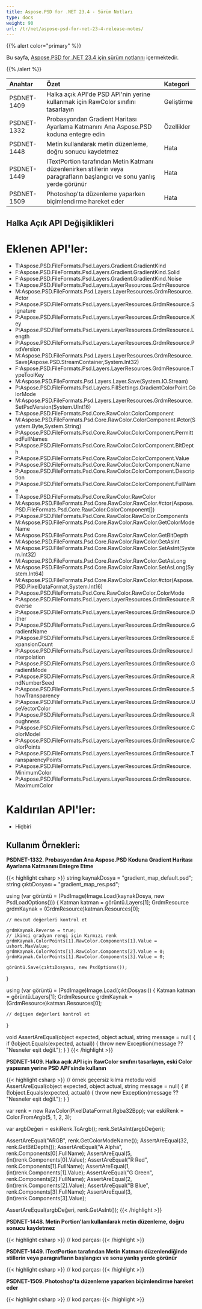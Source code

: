 ```yaml
---
title: Aspose.PSD for .NET 23.4 - Sürüm Notları
type: docs
weight: 90
url: /tr/net/aspose-psd-for-net-23-4-release-notes/
---
```


{{% alert color="primary" %}}

Bu sayfa, [Aspose.PSD for .NET 23.4 için sürüm notlarını](https://www.nuget.org/packages/Aspose.PSD/) içermektedir.

{{% /alert %}}

|**Anahtar**|**Özet**|**Kategori**|
| :- | :- | :- |
|PSDNET-1409|Halka açık API'de PSD API'nin yerine kullanmak için RawColor sınıfını tasarlayın|Geliştirme|
|PSDNET-1332|Probasyondan Gradient Haritası Ayarlama Katmanını Ana Aspose.PSD koduna entegre edin|Özellikler|
|PSDNET-1448|Metin kullanılarak metin düzenleme, doğru sonucu kaydetmez|Hata|
|PSDNET-1449|ITextPortion tarafından Metin Katmanı düzenlenirken stillerin veya paragrafların başlangıcı ve sonu yanlış yerde görünür|Hata|
|PSDNET-1509|Photoshop'ta düzenleme yaparken biçimlendirme hareket eder|Hata|


## **Halka Açık API Değişiklikleri**

# **Eklenen API'ler:**
- T:Aspose.PSD.FileFormats.Psd.Layers.Gradient.GradientKind
- F:Aspose.PSD.FileFormats.Psd.Layers.Gradient.GradientKind.Solid
- F:Aspose.PSD.FileFormats.Psd.Layers.Gradient.GradientKind.Noise
- T:Aspose.PSD.FileFormats.Psd.Layers.LayerResources.GrdmResource
- M:Aspose.PSD.FileFormats.Psd.Layers.LayerResources.GrdmResource.#ctor
- P:Aspose.PSD.FileFormats.Psd.Layers.LayerResources.GrdmResource.Signature
- P:Aspose.PSD.FileFormats.Psd.Layers.LayerResources.GrdmResource.Key
- P:Aspose.PSD.FileFormats.Psd.Layers.LayerResources.GrdmResource.Length
- P:Aspose.PSD.FileFormats.Psd.Layers.LayerResources.GrdmResource.PsdVersion
- M:Aspose.PSD.FileFormats.Psd.Layers.LayerResources.GrdmResource.Save(Aspose.PSD.StreamContainer,System.Int32)
- F:Aspose.PSD.FileFormats.Psd.Layers.LayerResources.GrdmResource.TypeToolKey
- M:Aspose.PSD.FileFormats.Psd.Layers.Layer.Save(System.IO.Stream)
- P:Aspose.PSD.FileFormats.Psd.Layers.FillSettings.GradientColorPoint.ColorMode
- M:Aspose.PSD.FileFormats.Psd.Layers.LayerResources.GrdmResource.SetPsdVersion(System.UInt16)
- T:Aspose.PSD.FileFormats.Psd.Core.RawColor.ColorComponent
- M:Aspose.PSD.FileFormats.Psd.Core.RawColor.ColorComponent.#ctor(System.Byte,System.String)
- P:Aspose.PSD.FileFormats.Psd.Core.RawColor.ColorComponent.PermittedFullNames
- P:Aspose.PSD.FileFormats.Psd.Core.RawColor.ColorComponent.BitDepth
- P:Aspose.PSD.FileFormats.Psd.Core.RawColor.ColorComponent.Value
- P:Aspose.PSD.FileFormats.Psd.Core.RawColor.ColorComponent.Name
- P:Aspose.PSD.FileFormats.Psd.Core.RawColor.ColorComponent.Description
- P:Aspose.PSD.FileFormats.Psd.Core.RawColor.ColorComponent.FullName
- T:Aspose.PSD.FileFormats.Psd.Core.RawColor.RawColor
- M:Aspose.PSD.FileFormats.Psd.Core.RawColor.RawColor.#ctor(Aspose.PSD.FileFormats.Psd.Core.RawColor.ColorComponent[])
- P:Aspose.PSD.FileFormats.Psd.Core.RawColor.RawColor.Components
- M:Aspose.PSD.FileFormats.Psd.Core.RawColor.RawColor.GetColorModeName
- M:Aspose.PSD.FileFormats.Psd.Core.RawColor.RawColor.GetBitDepth
- M:Aspose.PSD.FileFormats.Psd.Core.RawColor.RawColor.GetAsInt
- M:Aspose.PSD.FileFormats.Psd.Core.RawColor.RawColor.SetAsInt(System.Int32)
- M:Aspose.PSD.FileFormats.Psd.Core.RawColor.RawColor.GetAsLong
- M:Aspose.PSD.FileFormats.Psd.Core.RawColor.RawColor.SetAsLong(System.Int64)
- M:Aspose.PSD.FileFormats.Psd.Core.RawColor.RawColor.#ctor(Aspose.PSD.PixelDataFormat,System.Int16)
- P:Aspose.PSD.FileFormats.Psd.Core.RawColor.RawColor.ColorMode
- P:Aspose.PSD.FileFormats.Psd.Layers.LayerResources.GrdmResource.Reverse
- P:Aspose.PSD.FileFormats.Psd.Layers.LayerResources.GrdmResource.Dither
- P:Aspose.PSD.FileFormats.Psd.Layers.LayerResources.GrdmResource.GradientName
- P:Aspose.PSD.FileFormats.Psd.Layers.LayerResources.GrdmResource.ExpansionCount
- P:Aspose.PSD.FileFormats.Psd.Layers.LayerResources.GrdmResource.Interpolation
- P:Aspose.PSD.FileFormats.Psd.Layers.LayerResources.GrdmResource.GradientMode
- P:Aspose.PSD.FileFormats.Psd.Layers.LayerResources.GrdmResource.RndNumberSeed
- P:Aspose.PSD.FileFormats.Psd.Layers.LayerResources.GrdmResource.ShowTransparency
- P:Aspose.PSD.FileFormats.Psd.Layers.LayerResources.GrdmResource.UseVectorColor
- P:Aspose.PSD.FileFormats.Psd.Layers.LayerResources.GrdmResource.Roughness
- P:Aspose.PSD.FileFormats.Psd.Layers.LayerResources.GrdmResource.ColorModel
- P:Aspose.PSD.FileFormats.Psd.Layers.LayerResources.GrdmResource.ColorPoints
- P:Aspose.PSD.FileFormats.Psd.Layers.LayerResources.GrdmResource.TransparencyPoints
- P:Aspose.PSD.FileFormats.Psd.Layers.LayerResources.GrdmResource.MinimumColor
- P:Aspose.PSD.FileFormats.Psd.Layers.LayerResources.GrdmResource.MaximumColor


# **Kaldırılan API'ler:**
- Hiçbiri


## **Kullanım Örnekleri:**

**PSDNET-1332. Probasyondan Ana Aspose.PSD Koduna Gradient Haritası Ayarlama Katmanını Entegre Etme**

{{< highlight csharp >}}
string kaynakDosya = "gradient_map_default.psd";
string çıktıDosyası = "gradient_map_res.psd";

using (var görüntü = (PsdImage)Image.Load(kaynakDosya, new PsdLoadOptions()))
{
    Katman katman = görüntü.Layers[1];
    GrdmResource grdmKaynak = (GrdmResource)katman.Resources[0];

    // mevcut değerleri kontrol et

    grdmKaynak.Reverse = true;
    // ikinci gradyan rengi için Kırmızı renk
    grdmKaynak.ColorPoints[1].RawColor.Components[1].Value = ushort.MaxValue;
    grdmKaynak.ColorPoints[1].RawColor.Components[2].Value = 0;
    grdmKaynak.ColorPoints[1].RawColor.Components[3].Value = 0;

    görüntü.Save(çıktıDosyası, new PsdOptions());
}

using (var görüntü = (PsdImage)Image.Load(çıktıDosyası))
{
    Katman katman = görüntü.Layers[1];
    GrdmResource grdmKaynak = (GrdmResource)katman.Resources[0];

    // değişen değerleri kontrol et
    
}

void AssertAreEqual(object expected, object actual, string message = null)
{
    if (!object.Equals(expected, actual))
    {
        throw new Exception(message ?? "Nesneler eşit değil.");
    }
}
{{< /highlight >}}

**PSDNET-1409. Halka açık API için RawColor sınıfını tasarlayın, eski Color yapısının yerine PSD API'sinde kullanın**

{{< highlight csharp >}}
// örnek geçersiz kılma metodu
void AssertAreEqual(object expected, object actual, string message = null)
{
    if (!object.Equals(expected, actual))
    {
        throw new Exception(message ?? "Nesneler eşit değil.");
    }
}

var renk = new RawColor(PixelDataFormat.Rgba32Bpp);
var eskiRenk = Color.FromArgb(5, 1, 2, 3);

var argbDeğeri = eskiRenk.ToArgb();
renk.SetAsInt(argbDeğeri);

AssertAreEqual("ARGB", renk.GetColorModeName());
AssertAreEqual(32, renk.GetBitDepth());
AssertAreEqual("A Alpha", renk.Components[0].FullName);
AssertAreEqual(5, (int)renk.Components[0].Value);
AssertAreEqual("R Red", renk.Components[1].FullName);
AssertAreEqual(1, (int)renk.Components[1].Value);
AssertAreEqual("G Green", renk.Components[2].FullName);
AssertAreEqual(2, (int)renk.Components[2].Value);
AssertAreEqual("B Blue", renk.Components[3].FullName);
AssertAreEqual(3, (int)renk.Components[3].Value);

AssertAreEqual(argbDeğeri, renk.GetAsInt());
{{< /highlight >}}

**PSDNET-1448. Metin Portion'ları kullanılarak metin düzenleme, doğru sonucu kaydetmez**

{{< highlight csharp >}}
// kod parçası
{{< /highlight >}}

**PSDNET-1449. ITextPortion tarafından Metin Katmanı düzenlendiğinde stillerin veya paragrafların başlangıcı ve sonu yanlış yerde görünür**

{{< highlight csharp >}}
// kod parçası
{{< /highlight >}}

**PSDNET-1509. Photoshop'ta düzenleme yaparken biçimlendirme hareket eder**

{{< highlight csharp >}}
// kod parçası
{{< /highlight >}}